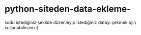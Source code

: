 # python-siteden-data-ekleme-
kodu istediğiniz şekilde düzenleyip istediğiniz datayı çekmek için kullanabilirsiniz:)
